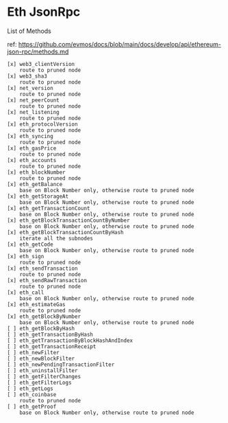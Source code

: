 # Eth JsonRpc

List of Methods

ref: https://github.com/evmos/docs/blob/main/docs/develop/api/ethereum-json-rpc/methods.md

    [x] web3_clientVersion
        route to pruned node
    [x] web3_sha3
        route to pruned node
    [x] net_version
        route to pruned node
    [x] net_peerCount
        route to pruned node
    [x] net_listening
        route to pruned node
    [x] eth_protocolVersion
        route to pruned node
    [x] eth_syncing
        route to pruned node
    [x] eth_gasPrice
        route to pruned node
    [x] eth_accounts
        route to pruned node
    [x] eth_blockNumber
        route to pruned node
    [x] eth_getBalance
        base on Block Number only, otherwise route to pruned node
    [x] eth_getStorageAt
        base on Block Number only, otherwise route to pruned node
    [x] eth_getTransactionCount
        base on Block Number only, otherwise route to pruned node
    [x] eth_getBlockTransactionCountByNumber
        base on Block Number only, otherwise route to pruned node
    [x] eth_getBlockTransactionCountByHash
        iterate all the subnodes
    [x] eth_getCode
        base on Block Number only, otherwise route to pruned node
    [x] eth_sign
        route to pruned node
    [x] eth_sendTransaction
        route to pruned node
    [x] eth_sendRawTransaction
        route to pruned node
    [x] eth_call
        base on Block Number only, otherwise route to pruned node
    [x] eth_estimateGas
        route to pruned node
    [x] eth_getBlockByNumber
        base on Block Number only, otherwise route to pruned node
    [ ] eth_getBlockByHash
    [ ] eth_getTransactionByHash
    [ ] eth_getTransactionByBlockHashAndIndex
    [ ] eth_getTransactionReceipt
    [ ] eth_newFilter
    [ ] eth_newBlockFilter
    [ ] eth_newPendingTransactionFilter
    [ ] eth_uninstallFilter
    [ ] eth_getFilterChanges
    [ ] eth_getFilterLogs
    [ ] eth_getLogs
    [ ] eth_coinbase
        route to pruned node
    [ ] eth_getProof
        base on Block Number only, otherwise route to pruned node
